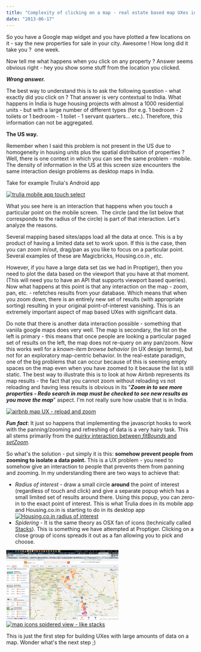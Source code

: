 ```yaml
---
title: "Complexity of clicking on a map - real estate based map UXes in India"
date: "2013-06-17"
---
```


So you have a Google map widget and you have plotted a few locations on it - say the new properties for sale in your city. Awesome ! How long did it take you ?  one week.

Now tell me what happens when you click on any property ? Answer seems obvious right - hey you show some stuff from the location you clicked.

_**Wrong answer.**_

The best way to understand this is to ask the following question - what exactly did you click on ? That answer is very contextual to India. What happens in India is huge housing projects with almost a 1000 residential units - but with a large number of different types (for e.g. 1 bedroom - 2 toilets or 1 bedroom - 1 toilet - 1 servant quarters... etc.). Therefore, this information can not be aggregated.

**The US way.**

Remember when I said this problem is not present in the US due to homogeneity in housing units plus the spatial distribution of properties ? Well, there is one context in which you can see the same problem - mobile. The density of information in the US at this screen size encounters the same interaction design problems as desktop maps in India.

Take for example Trulia's Android app

[![trulia mobile app touch select](http://sandeep.files.wordpress.com/2013/01/2013-06-01_10-42-30.png?w=168)](http://sandeep.files.wordpress.com/2013/01/2013-06-01_10-42-30.png)

What you see here is an interaction that happens when you touch a particular point on the mobile screen.  The circle (and the list below that corresponds to the radius of the circle) is part of that interaction. Let's analyze the reasons.

Several mapping based sites/apps load all the data at once. This is a by product of having a limited data set to work upon. If this is the case, then you can zoom in/out, drag/pan as you like to focus on a particular point. Several examples of these are Magicbricks, Housing.co.in , etc.

However, if you have a large data set (as we had in Proptiger), then you need to plot the data based on the viewport that you have at that moment. (This will need you to have an API that supports viewport based queries). Now what happens at this point is that any interaction on the map - zoom, pan, etc. - refetches results from your database. Which means that when you zoom down, there is an entirely new set of results (with appropriate sorting) resulting in your original point-of-interest vanishing. This is an extremely important aspect of map based UXes with significant data.

Do note that there is another data interaction possible - something that vaniila google maps does very well. The map is secondary, the list on the left is primary - this means that once people are looking a particular paged set of results on the left, the map does not re-query on any pan/zoom. Now this works well for a _known-item browse_ _behavior_ (in UX design terms), but not for an exploratory map-centric behavior. In the real-estate paradigm, one of the big problems that can occur because of this is seeming empty spaces on the map even when you have zoomed to it because the list is still static. The best way to illustrate this is to look at how Airbnb represents its map results - the fact that you cannot zoom without reloading vs not reloading and having less results is obvious in its "_**Zoom in to see more properties - Redo search in map must be checked to see new results as you move the map**_" aspect. I'm not really sure how usable that is in India.

[![airbnb map UX - reload and zoom](http://sandeep.files.wordpress.com/2013/06/screenshot-from-2013-06-21-170624.png?w=300)](http://sandeep.files.wordpress.com/2013/06/screenshot-from-2013-06-21-170624.png)

_**Fun**_ _**fact**_: It just so happens that implementing the javascript hooks to work with the panning/zooming and refreshing of data is a very hairy task. This all stems primarily from the [quirky interaction between _fitBounds_ and](http://stackoverflow.com/questions/13777318/set-google-map-zoom-level-after-using-fitbound) _[setZoom](http://stackoverflow.com/questions/13777318/set-google-map-zoom-level-after-using-fitbound)._ 

 So what's the solution - put simply it is this: **somehow prevent people from zooming to isolate a data point.** This is a UX problem - you need to somehow give an interaction to people that prevents them from panning and zooming. In my understanding there are two ways to achieve that:

- _Radius of interest_ - draw a small circle **around** the point of interest (regardless of touch and click) and give a separate popup which has a small limited set of results around there. Using this popup, you can zero-in to the exact point of interest. This is what Trulia does in its mobile app and Housing.co.in is starting to do in its desktop app[![Housing.co.in radius of interest](http://sandeep.files.wordpress.com/2013/06/screenshot-from-2013-06-17-150612.png?w=300)](http://sandeep.files.wordpress.com/2013/06/screenshot-from-2013-06-17-150612.png)
- _Spidering_ - It is the same theory as OSX fan of icons (technically called [Stacks](http://support.apple.com/kb/ht3739)). This is something we have attempted at Proptiger. Clicking on a close group of icons spreads it out as a fan allowing you to pick and choose.

[![Map icons - grouped (before)](images/screenshot-from-2013-06-17-151102.png)![map icons spidered view - like stacks](http://sandeep.files.wordpress.com/2013/06/screenshot-from-2013-06-17-151102.png?w=300)](http://sandeep.files.wordpress.com/2013/06/screenshot-from-2013-06-17-151050.png)

This is just the first step for building UXes with large amounts of data on a map. Wonder what's the next step ;)
